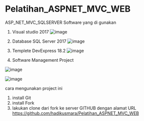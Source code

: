 # Pelatihan_ASPNET_MVC_WEB
ASP_NET_MVC_SQLSERVER
Software yang di gunakan 

1. Visual studio 2017
![image](https://user-images.githubusercontent.com/102352428/211232482-59ecd87e-bd7a-4773-b4a8-0530dc6d49d9.png)

2. Database SQL Server 2017
![image](https://user-images.githubusercontent.com/102352428/211232543-d9fc0977-b70b-4e7b-8ff6-65712262d0da.png)
3. Templete DevExpress 18.2
![image](https://user-images.githubusercontent.com/102352428/211232606-b5debe07-c103-442e-a6fb-cc670f075551.png)

4. Software Management Project

![image](https://user-images.githubusercontent.com/102352428/211232697-6b8f4dc7-b816-42d4-b2b5-4e47d2f8146e.png)


![image](https://user-images.githubusercontent.com/102352428/211232736-bdd7338e-6b22-4bbe-a489-c45260cdd186.png)

cara mengunakan project ini
1. install Git
2. install Fork
3. lakukan clone dari fork ke server GITHUB dengan alamat URL
   https://github.com/hadikusmara/Pelatihan_ASPNET_MVC_WEB
   
   


